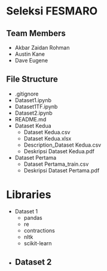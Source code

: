 # Seleksi FESMARO

## Team Members

- Akbar Zaidan Rohman
- Austin Kane
- Dave Eugene

## File Structure

- .gitignore
- Dataset1.ipynb
- Dataset1TF.ipynb
- Dataset2.ipynb
- README.md
- Dataset Kedua
  - Dataset Kedua.csv
  - Dataset Kedua.xlsx
  - Description_Dataset Kedua.csv
  - Deskripsi Dataset Kedua.pdf
- Dataset Pertama
  - Dataset Pertama_train.csv
  - Deskripsi Dataset Pertama.pdf

# Libraries

- Dataset 1
  - pandas
  - re
  - contractions
  - nltk
  - scikit-learn
- ## Dataset 2
